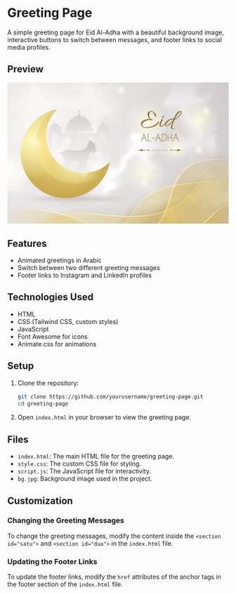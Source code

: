 # Greeting Page

A simple greeting page for Eid Al-Adha with a beautiful background image, interactive buttons to switch between messages, and footer links to social media profiles.

## Preview

![Eid Al-Adha](./bg.jpg)

## Features

- Animated greetings in Arabic
- Switch between two different greeting messages
- Footer links to Instagram and LinkedIn profiles

## Technologies Used

- HTML
- CSS (Tailwind CSS, custom styles)
- JavaScript
- Font Awesome for icons
- Animate.css for animations

## Setup

1. Clone the repository:
    ```bash
    git clone https://github.com/yourusername/greeting-page.git
    cd greeting-page
    ```

2. Open `index.html` in your browser to view the greeting page.

## Files

- `index.html`: The main HTML file for the greeting page.
- `style.css`: The custom CSS file for styling.
- `script.js`: The JavaScript file for interactivity.
- `bg.jpg`: Background image used in the project.

## Customization

### Changing the Greeting Messages

To change the greeting messages, modify the content inside the `<section id="satu">` and `<section id="dua">` in the `index.html` file.

### Updating the Footer Links

To update the footer links, modify the `href` attributes of the anchor tags in the footer section of the `index.html` file.
